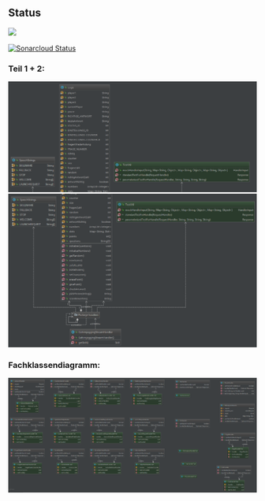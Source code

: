 ## Status

![](https://travis-ci.org/sweIhm-ws2018-19/skillproject-fr-25.svg?branch=master)

[![Sonarcloud Status](https://sonarcloud.io/api/project_badges/measure?project=skillproject%3Gehirnjogging&metric=alert_status)](https://sonarcloud.io/dashboard?id=skillproject%3Gehirnjogging)

<!---

## Anwendungsfalldiagramm:

![Alt-Text](https://github.com/sweIhm-ws2018-19/skillproject-fr-25/blob/master/Sprint3/AnwendungsfalldiagrammNeu.png?raw=true)


### Regeln:

![Alt-Text](https://github.com/sweIhm-ws2018-19/skillproject-fr-25/blob/master/Sprint3/Aktivitatsdiagramm_Regeln.png?raw=true)


### Einstellungen:
![Alt-Text](https://github.com/sweIhm-ws2018-19/skillproject-fr-25/blob/master/Sprint3/Aktivit%C3%A4tsdiagramm_Einstellung.png?raw=true)

### Pause:
![Alt-Text](https://github.com/sweIhm-ws2018-19/skillproject-fr-25/blob/master/Sprint3/Aktivit%C3%A4tsdiagramm_Pause.png?raw=true)


### Quize:
![Alt-Text](https://github.com/sweIhm-ws2018-19/skillproject-fr-25/blob/master/Sprint3/Aktivit%C3%A4tsdiagramm_Quiz.png?raw=true)

### Spielende:
![Alt-Text](https://github.com/sweIhm-ws2018-19/skillproject-fr-25/blob/master/Sprint3/Aktivit%C3%A4tsdiagramm_spielende.png?raw=true)

-->


### Teil 1 + 2:
![Alt-Text](https://github.com/sweIhm-ws2018-19/skillproject-fr-25/blob/master/Sprint3/Uml1.PNG?raw=true)
![Alt-Text](https://github.com/sweIhm-ws2018-19/skillproject-fr-25/blob/master/Sprint3/Uml2.PNG?raw=true)

### Fachklassendiagramm:
![Alt-Text](https://github.com/sweIhm-ws2018-19/skillproject-fr-25/blob/master/Sprint3/Uml3.PNG?raw=true)
